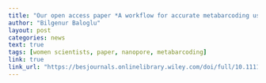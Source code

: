 ```yaml
---
title: "Our open access paper *A workflow for accurate metabarcoding using nanopore MinION sequencing* is online!"
author: "Bilgenur Baloglu"
layout: post
categories: news
text: true
tags: [women scientists, paper, nanopore, metabarcoding] 
link: true
link_url: "https://besjournals.onlinelibrary.wiley.com/doi/full/10.1111/2041-210X.13561" 
---
```

